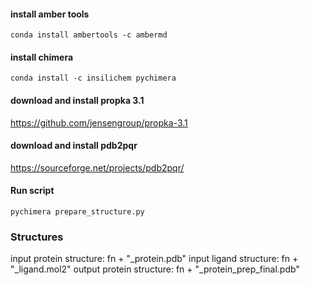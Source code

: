 #### install amber tools 
```
conda install ambertools -c ambermd
```
#### install chimera
```
conda install -c insilichem pychimera
```
#### download and install propka 3.1
https://github.com/jensengroup/propka-3.1

#### download and install pdb2pqr
https://sourceforge.net/projects/pdb2pqr/

#### Run script
```
pychimera prepare_structure.py
```
### Structures
input protein structure: fn + "_protein.pdb"
input ligand structure: fn + "_ligand.mol2"
output protein structure: fn + "_protein_prep_final.pdb"